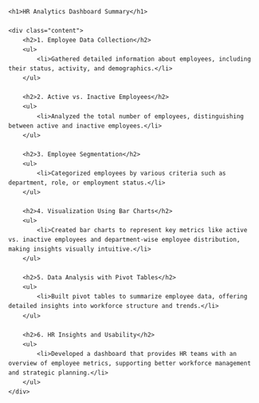 <!DOCTYPE html>
<html lang="en">
<head>
    <meta charset="UTF-8">
    <meta name="viewport" content="width=device-width, initial-scale=1.0">
    <title>HR Analytics Dashboard</title>
    <style>
        body {
            font-family: Arial, sans-serif;
            line-height: 1.6;
        }
        h1, h2 {
            text-align: center;
            font-weight: bold;
            background-color: #f2f2f2;
            padding: 10px;
            border-radius: 5px;
        }
        h1 {
            color: #2c3e50;
            font-size: 2em;
        }
        h2 {
            color: #16a085;
            font-size: 1.5em;
        }
        ul {
            list-style-type: none;
            padding: 0;
        }
        li {
            margin: 10px 0;
            font-size: 1.2em;
        }
        .content {
            margin: 20px;
        }
    </style>
</head>
<body>

    <h1>HR Analytics Dashboard Summary</h1>

    <div class="content">
        <h2>1. Employee Data Collection</h2>
        <ul>
            <li>Gathered detailed information about employees, including their status, activity, and demographics.</li>
        </ul>

        <h2>2. Active vs. Inactive Employees</h2>
        <ul>
            <li>Analyzed the total number of employees, distinguishing between active and inactive employees.</li>
        </ul>

        <h2>3. Employee Segmentation</h2>
        <ul>
            <li>Categorized employees by various criteria such as department, role, or employment status.</li>
        </ul>

        <h2>4. Visualization Using Bar Charts</h2>
        <ul>
            <li>Created bar charts to represent key metrics like active vs. inactive employees and department-wise employee distribution, making insights visually intuitive.</li>
        </ul>

        <h2>5. Data Analysis with Pivot Tables</h2>
        <ul>
            <li>Built pivot tables to summarize employee data, offering detailed insights into workforce structure and trends.</li>
        </ul>

        <h2>6. HR Insights and Usability</h2>
        <ul>
            <li>Developed a dashboard that provides HR teams with an overview of employee metrics, supporting better workforce management and strategic planning.</li>
        </ul>
    </div>

</body>
</html>
